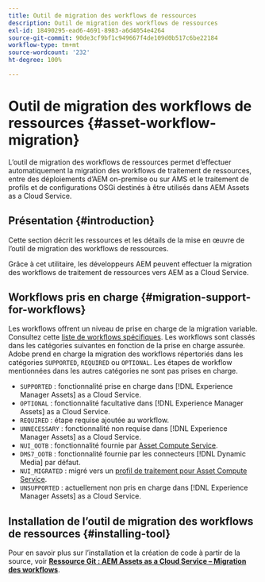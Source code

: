 ```yaml
---
title: Outil de migration des workflows de ressources
description: Outil de migration des workflows de ressources
exl-id: 18490295-ead6-4691-8983-a6d4054e4264
source-git-commit: 90de3cf9bf1c949667f4de109d0b517c6be22184
workflow-type: tm+mt
source-wordcount: '232'
ht-degree: 100%

---
```


# Outil de migration des workflows de ressources {#asset-workflow-migration}

L’outil de migration des workflows de ressources permet d’effectuer automatiquement la migration des workflows de traitement de ressources, entre des déploiements d’AEM on-premise ou sur AMS et le traitement de profils et de configurations OSGi destinés à être utilisés dans AEM Assets as a Cloud Service.

## Présentation {#introduction}

Cette section décrit les ressources et les détails de la mise en œuvre de l’outil de migration des workflows de ressources.

Grâce à cet utilitaire, les développeurs AEM peuvent effectuer la migration des workflows de traitement de ressources vers AEM as a Cloud Service.

## Workflows pris en charge {#migration-support-for-workflows}

Les workflows offrent un niveau de prise en charge de la migration variable. Consultez cette [liste de workflows spécifiques](https://github.com/adobe/aem-cloud-migration/blob/master/src/main/resources/workflowSteps.properties). Les workflows sont classés dans les catégories suivantes en fonction de la prise en charge assurée. Adobe prend en charge la migration des workflows répertoriés dans les catégories `SUPPORTED`, `REQUIRED` ou `OPTIONAL`. Les étapes de workflow mentionnées dans les autres catégories ne sont pas prises en charge.

* `SUPPORTED` : fonctionnalité prise en charge dans [!DNL Experience Manager Assets] as a Cloud Service.
* `OPTIONAL` : fonctionnalité facultative dans [!DNL Experience Manager Assets] as a Cloud Service.
* `REQUIRED` : étape requise ajoutée au workflow.
* `UNNECESSARY` : fonctionnalité non requise dans [!DNL Experience Manager Assets] as a Cloud Service.
* `NUI_OOTB` : fonctionnalité fournie par [Asset Compute Service](/help/assets/asset-microservices-configure-and-use.md).
* `DMS7_OOTB` : fonctionnalité fournie par les connecteurs [!DNL Dynamic Media] par défaut.
* `NUI_MIGRATED` : migré vers un [profil de traitement pour Asset Compute Service](/help/assets/asset-microservices-configure-and-use.md).
* `UNSUPPORTED` : actuellement non pris en charge dans [!DNL Experience Manager Assets] as a Cloud Service.

## Installation de l’outil de migration des workflows de ressources {#installing-tool}

Pour en savoir plus sur l’installation et la création de code à partir de la source, voir **[Ressource Git : AEM Assets as a Cloud Service – Migration des workflows](https://github.com/adobe/aem-cloud-migration)**.
